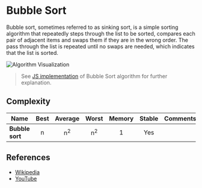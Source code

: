 # Bubble Sort

Bubble sort, sometimes referred to as sinking sort, is a 
simple sorting algorithm that repeatedly steps through 
the list to be sorted, compares each pair of adjacent 
items and swaps them if they are in the wrong order. 
The pass through the list is repeated until no swaps 
are needed, which indicates that the list is sorted.

![Algorithm Visualization](https://upload.wikimedia.org/wikipedia/commons/c/c8/Bubble-sort-example-300px.gif)

> See [JS implementation](BubbleSort.js) of Bubble Sort algorithm for further explanation. 

## Complexity

| Name                  | Best            | Average             | Worst               | Memory    | Stable    | Comments  |
| --------------------- | :-------------: | :-----------------: | :-----------------: | :-------: | :-------: | :-------- |
| **Bubble sort**       | n               | n<sup>2</sup>       | n<sup>2</sup>       | 1         | Yes       |           |

## References

- [Wikipedia](https://en.wikipedia.org/wiki/Bubble_sort)
- [YouTube](https://www.youtube.com/watch?v=6Gv8vg0kcHc&index=27&t=0s&list=PLLXdhg_r2hKA7DPDsunoDZ-Z769jWn4R8)